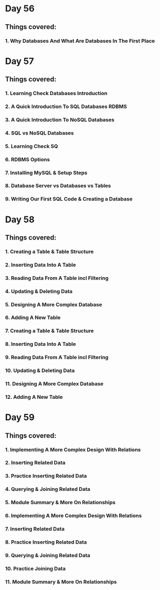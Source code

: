 # Day 56
## Things covered:
### 1. Why Databases And What Are Databases In The First Place
# Day 57
## Things covered:
### 1. Learning Check Databases Introduction
### 2. A Quick Introduction To SQL Databases RDBMS
### 3. A Quick Introduction To NoSQL Databases
### 4. SQL vs NoSQL Databases
### 5. Learning Check SQ
### 6. RDBMS Options
### 7. Installing MySQL & Setup Steps
### 8. Database Server vs Databases vs Tables
### 9. Writing Our First SQL Code & Creating a Database
# Day 58
## Things covered:
### 1. Creating a Table & Table Structure
### 2. Inserting Data Into A Table
### 3. Reading Data From A Table incl Filtering
### 4. Updating & Deleting Data
### 5. Designing A More Complex Database
### 6. Adding A New Table
### 7. Creating a Table & Table Structure
### 8. Inserting Data Into A Table
### 9. Reading Data From A Table incl Filtering
### 10. Updating & Deleting Data
### 11. Designing A More Complex Database
### 12. Adding A New Table
# Day 59
## Things covered:
### 1. Implementing A More Complex Design With Relations
### 2. Inserting Related Data
### 3. Practice Inserting Related Data
### 4. Querying & Joining Related Data
### 5. Module Summary & More On Relationships
### 6. Implementing A More Complex Design With Relations
### 7. Inserting Related Data
### 8. Practice Inserting Related Data
### 9. Querying & Joining Related Data
### 10. Practice Joining Data
### 11. Module Summary & More On Relationships